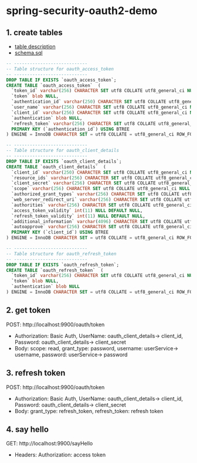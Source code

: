 # spring-security-oauth2-demo

## 1. create tables
- [table description](http://andaily.com/spring-oauth-server/db_table_description.html)
- [schema.sql](https://github.com/spring-projects/spring-security-oauth/blob/master/spring-security-oauth2/src/test/resources/schema.sql)

```sql
-- ----------------------------
-- Table structure for oauth_access_token
-- ----------------------------
DROP TABLE IF EXISTS `oauth_access_token`;
CREATE TABLE `oauth_access_token`  (
  `token_id` varchar(256) CHARACTER SET utf8 COLLATE utf8_general_ci NULL DEFAULT NULL,
  `token` blob NULL,
  `authentication_id` varchar(250) CHARACTER SET utf8 COLLATE utf8_general_ci NOT NULL,
  `user_name` varchar(256) CHARACTER SET utf8 COLLATE utf8_general_ci NULL DEFAULT NULL,
  `client_id` varchar(256) CHARACTER SET utf8 COLLATE utf8_general_ci NULL DEFAULT NULL,
  `authentication` blob NULL,
  `refresh_token` varchar(256) CHARACTER SET utf8 COLLATE utf8_general_ci NULL DEFAULT NULL,
  PRIMARY KEY (`authentication_id`) USING BTREE
) ENGINE = InnoDB CHARACTER SET = utf8 COLLATE = utf8_general_ci ROW_FORMAT = Dynamic;

-- ----------------------------
-- Table structure for oauth_client_details
-- ----------------------------
DROP TABLE IF EXISTS `oauth_client_details`;
CREATE TABLE `oauth_client_details`  (
  `client_id` varchar(250) CHARACTER SET utf8 COLLATE utf8_general_ci NOT NULL,
  `resource_ids` varchar(256) CHARACTER SET utf8 COLLATE utf8_general_ci NULL DEFAULT NULL,
  `client_secret` varchar(256) CHARACTER SET utf8 COLLATE utf8_general_ci NULL DEFAULT NULL,
  `scope` varchar(256) CHARACTER SET utf8 COLLATE utf8_general_ci NULL DEFAULT NULL,
  `authorized_grant_types` varchar(256) CHARACTER SET utf8 COLLATE utf8_general_ci NULL DEFAULT NULL,
  `web_server_redirect_uri` varchar(256) CHARACTER SET utf8 COLLATE utf8_general_ci NULL DEFAULT NULL,
  `authorities` varchar(256) CHARACTER SET utf8 COLLATE utf8_general_ci NULL DEFAULT NULL,
  `access_token_validity` int(11) NULL DEFAULT NULL,
  `refresh_token_validity` int(11) NULL DEFAULT NULL,
  `additional_information` varchar(4096) CHARACTER SET utf8 COLLATE utf8_general_ci NULL DEFAULT NULL,
  `autoapprove` varchar(256) CHARACTER SET utf8 COLLATE utf8_general_ci NULL DEFAULT NULL,
  PRIMARY KEY (`client_id`) USING BTREE
) ENGINE = InnoDB CHARACTER SET = utf8 COLLATE = utf8_general_ci ROW_FORMAT = Dynamic;

-- ----------------------------
-- Table structure for oauth_refresh_token
-- ----------------------------
DROP TABLE IF EXISTS `oauth_refresh_token`;
CREATE TABLE `oauth_refresh_token`  (
  `token_id` varchar(256) CHARACTER SET utf8 COLLATE utf8_general_ci NULL DEFAULT NULL,
  `token` blob NULL,
  `authentication` blob NULL
) ENGINE = InnoDB CHARACTER SET = utf8 COLLATE = utf8_general_ci ROW_FORMAT = Dynamic;
```

## 2. get token
POST: http://localhost:9900/oauth/token
  - Authorization: Basic Auth, UserName: oauth_client_details-> client_id, Password: oauth_client_details-> client_secret
  - Body: scope: read, grant_type: password, username: userService-> username, password: userService-> password

## 3. refresh token
POST: http://localhost:9900/oauth/token
  - Authorization: Basic Auth, UserName: oauth_client_details-> client_id, Password: oauth_client_details-> client_secret
  - Body: grant_type: refresh_token, refresh_token: refresh token

## 4. say hello
GET: http://localhost:9900/sayHello
  - Headers: Authorization: access token
 
